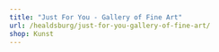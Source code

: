 ```yaml
---
title: "Just For You - Gallery of Fine Art"
url: /healdsburg/just-for-you-gallery-of-fine-art/
shop: Kunst
---
```

